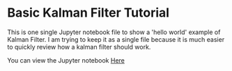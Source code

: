 # Basic Kalman Filter Tutorial

This is one single Jupyter notebook file to show a 'hello world' example of Kalman Filter.
I am trying to keep it as a single file because it is much easier to quickly review how a kalman filter should work.


You can view the Jupyter notebook [Here](https://nbviewer.jupyter.org/github/kkweon/kalman-filter-tutorial/blob/master/kalman_filter.ipynb?flush_cache=true)

